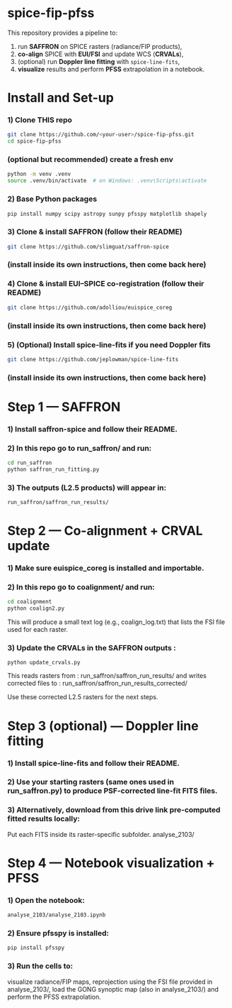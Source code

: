# spice-fip-pfss

This repository provides a pipeline to:
1. run **SAFFRON** on SPICE rasters (radiance/FIP products),
2. **co-align** SPICE with **EUI/FSI** and update WCS (**CRVALs**),
3. (optional) run **Doppler line fitting** with `spice-line-fits`,
4. **visualize** results and perform **PFSS** extrapolation in a notebook.

# Install and Set-up

### 1) Clone THIS repo
```bash
git clone https://github.com/<your-user>/spice-fip-pfss.git
cd spice-fip-pfss
```


### (optional but recommended) create a fresh env
```bash
python -m venv .venv
source .venv/bin/activate  # on Windows: .venv\Scripts\activate
```
### 2) Base Python packages
```bash
pip install numpy scipy astropy sunpy pfsspy matplotlib shapely
```

### 3) Clone & install SAFFRON (follow their README)
```bash
git clone https://github.com/slimguat/saffron-spice
```
### (install inside its own instructions, then come back here)

### 4) Clone & install EUI–SPICE co-registration (follow their README)
```bash
git clone https://github.com/adolliou/euispice_coreg
```
### (install inside its own instructions, then come back here)

### 5) (Optional) Install spice-line-fits if you need Doppler fits
```bash
git clone https://github.com/jeplowman/spice-line-fits
```
### (install inside its own instructions, then come back here)

# Step 1 — SAFFRON

### 1) Install saffron-spice and follow their README.

### 2) In this repo go to run_saffron/ and run:
```bash
cd run_saffron
python saffron_run_fitting.py
```

### 3) The outputs (L2.5 products) will appear in:
```bash
run_saffron/saffron_run_results/
```
# Step 2 — Co-alignment + CRVAL update

### 1) Make sure euispice_coreg is installed and importable.

### 2) In this repo go to coalignment/ and run:
```bash
cd coalignment
python coalign2.py
```
This will produce a small text log (e.g., coalign_log.txt) that lists the FSI file used for each raster.

### 3) Update the CRVALs in the SAFFRON outputs : 
```
python update_crvals.py
```
This reads rasters from : run_saffron/saffron_run_results/
and writes corrected files to : run_saffron/saffron_run_results_corrected/

Use these corrected L2.5 rasters for the next steps.

# Step 3 (optional) — Doppler line fitting

### 1) Install spice-line-fits and follow their README.

### 2) Use your starting rasters (same ones used in run_saffron.py) to produce PSF-corrected line-fit FITS files.

### 3) Alternatively, download from this drive link pre-computed fitted results locally:
Put each FITS inside its raster-specific subfolder.
analyse_2103/

# Step 4 — Notebook visualization + PFSS

### 1) Open the notebook:
```bash
analyse_2103/analyse_2103.ipynb
```
### 2) Ensure pfsspy is installed:
```bash
pip install pfsspy
```
### 3) Run the cells to:
visualize radiance/FIP maps,
reprojection using the FSI file provided in analyse_2103/,
load the GONG synoptic map (also in analyse_2103/) and perform the PFSS extrapolation.
